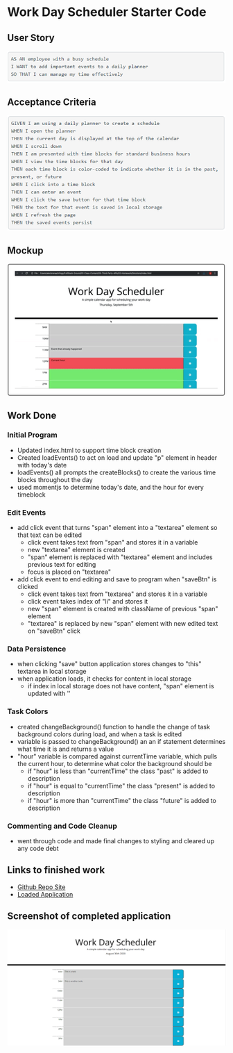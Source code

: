 # Work Day Scheduler Starter Code

## User Story
![User Story Screenshot](./assets/img/userStory.png)

## Acceptance Criteria
![Acceptance Criteria Screenshot](./assets/img/criteria.png)

## Mockup
![Mockup Screenshot](./assets/img/mockup-1.png)

## Work Done

### Initial Program
* Updated index.html to support time block creation
* Created loadEvents() to act on load and update "p" element in header with today's date
* loadEvents() all prompts the createBlocks() to create the various time blocks throughout the day
* used momentjs to determine today's date, and the hour for every timeblock

### Edit Events
* add click event that turns "span" element into a "textarea" element so that text can be edited
    * click event takes text from "span" and stores it in a variable
    * new "textarea" element is created
    * "span" element is replaced with "textarea" element and includes previous text for editing
    * focus is placed on "textarea"
* add click event to end editing and save to program when "saveBtn" is clicked
    * click event takes text from "textarea" and stores it in a variable
    * click event takes index of "li" and stores it
    * new "span" element is created with className of previous "span" element
    * "textarea" is replaced by new "span" element with new edited text on "saveBtn" click

### Data Persistence
* when clicking "save" button application stores changes to "this" textarea in local storage
* when application loads, it checks for content in local storage
    * if index in local storage does not have content, "span" element is updated with ''

### Task Colors
* created changeBackground() function to handle the change of task background colors during load, and when a task is edited
* variable is passed to changeBackground() an an if statement determines what time it is and returns a value
* "hour" variable is compared against currentTime variable, which pulls the current hour, to determine what color the background should be
    * if "hour" is less than "currentTime" the class "past" is added to description
    * if "hour" is equal to "currentTime" the class "present" is added to description
    * if "hour" is more than "currentTime" the class "future" is added to description

### Commenting and Code Cleanup
* went through code and made final changes to styling and cleared up any code debt

## Links to finished work
* [Github Repo Site](https://github.com/catse2000/work-day-scheduler)
* [Loaded Application](https://catse2000.github.io/work-day-scheduler/)

## Screenshot of completed application
![Finish Application Screenshot](./assets/img/appScreenshot.png)

